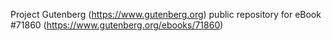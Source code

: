 Project Gutenberg (https://www.gutenberg.org) public repository
for eBook #71860 (https://www.gutenberg.org/ebooks/71860)

